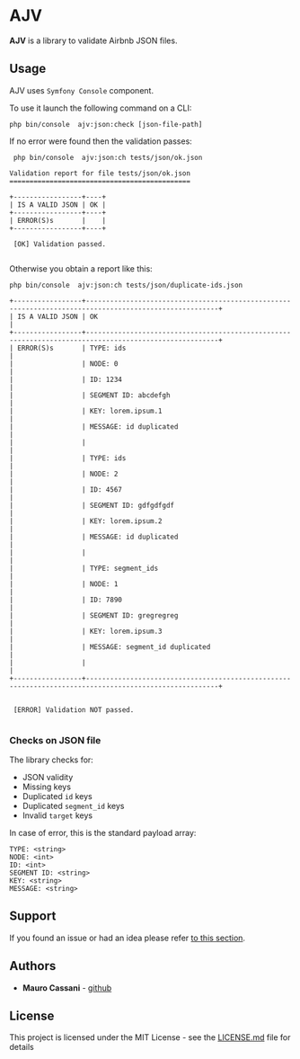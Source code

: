# AJV 

**AJV** is a library to validate Airbnb JSON files.

## Usage

AJV uses `Symfony Console` component.

To use it launch the following command on a CLI:

```
php bin/console  ajv:json:check [json-file-path]
```

If no error were found then the validation passes:

```
 php bin/console  ajv:json:ch tests/json/ok.json 

Validation report for file tests/json/ok.json
=============================================

+-----------------+----+
| IS A VALID JSON | OK |
+-----------------+----+
| ERROR(S)s       |    |
+-----------------+----+
                                                                                                                   
 [OK] Validation passed.                                                                                                
                                                                                                                       
```

Otherwise you obtain a report like this:

```
php bin/console  ajv:json:ch tests/json/duplicate-ids.json 

+-----------------+-------------------------------------------------------------------------------------------------------+
| IS A VALID JSON | OK                                                                                                    |
+-----------------+-------------------------------------------------------------------------------------------------------+
| ERROR(S)s       | TYPE: ids                                                                                             |
|                 | NODE: 0                                                                                               |
|                 | ID: 1234                                                                                              |
|                 | SEGMENT ID: abcdefgh                                                                                  |
|                 | KEY: lorem.ipsum.1                                                                                    |
|                 | MESSAGE: id duplicated                                                                                |
|                 |                                                                                                       |
|                 | TYPE: ids                                                                                             |
|                 | NODE: 2                                                                                               |
|                 | ID: 4567                                                                                              |
|                 | SEGMENT ID: gdfgdfgdf                                                                                 |
|                 | KEY: lorem.ipsum.2                                                                                    |
|                 | MESSAGE: id duplicated                                                                                |
|                 |                                                                                                       |
|                 | TYPE: segment_ids                                                                                     |
|                 | NODE: 1                                                                                               |
|                 | ID: 7890                                                                                              |
|                 | SEGMENT ID: gregregreg                                                                                |
|                 | KEY: lorem.ipsum.3                                                                                    |
|                 | MESSAGE: segment_id duplicated                                                                        |
|                 |                                                                                                       |
+-----------------+-------------------------------------------------------------------------------------------------------+

                                                                                                                        
 [ERROR] Validation NOT passed.                                                                                         
                                                                                                                        
```

### Checks on JSON file

The library checks for:

* JSON validity
* Missing keys
* Duplicated `id` keys
* Duplicated `segment_id` keys
* Invalid `target` keys

In case of error, this is the standard payload array:

```
TYPE: <string>
NODE: <int>
ID: <int>
SEGMENT ID: <string>
KEY: <string>
MESSAGE: <string>
```

## Support

If you found an issue or had an idea please refer [to this section](https://github.com/matecat/ajv/issues).

## Authors

* **Mauro Cassani** - [github](https://github.com/mauretto78)

## License

This project is licensed under the MIT License - see the [LICENSE.md](LICENSE.md) file for details